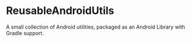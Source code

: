 # ReusableAndroidUtils

A small collection of Android utilities, packaged as an Android Library with Gradle support.